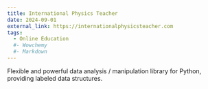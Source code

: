 ```yaml
---
title: International Physics Teacher
date: 2024-09-01
external_link: https://internationalphysicsteacher.com
tags:
  - Online Education
  #- Wowchemy
  #- Markdown
---
```


Flexible and powerful data analysis / manipulation library for Python, providing labeled data structures.

<!--more-->
